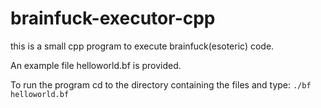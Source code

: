 # brainfuck-executor-cpp
this is a small cpp program to execute brainfuck(esoteric) code.

An example file helloworld.bf is provided.

To run the program cd to the directory containing the files and type:
    ```./bf helloworld.bf```